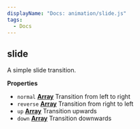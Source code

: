 ```yaml
---
displayName: "Docs: animation/slide.js"
tags: 
  - Docs
---
```


<!-- Generated by documentation.js. Update this documentation by updating the source code. -->

## slide

A simple slide transition.

**Properties**

-   `normal` **[Array][1]** Transition from left to right
-   `reverse` **[Array][1]** Transition from right to left
-   `up` **[Array][1]** Transition upwards
-   `down` **[Array][1]** Transition downwards

[1]: https://developer.mozilla.org/docs/Web/JavaScript/Reference/Global_Objects/Array

